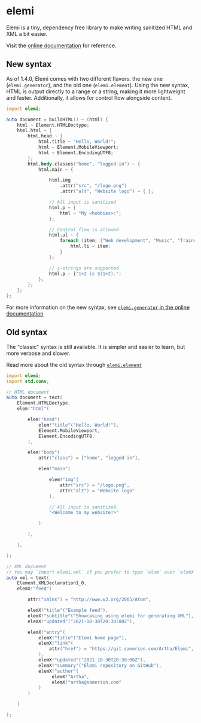 # elemi

Elemi is a tiny, dependency free library to make writing sanitized HTML and XML a bit easier.

Visit the [online documentation](https://elemi.dpldocs.dlang.org/elemi.html) for reference.

## New syntax

As of 1.4.0, Elemi comes with two different flavors: the new one (`elemi.generator`), and the old
one (`elemi.element`). Using the new syntax, HTML is output directly to a range or a string,
making it more lightweight and faster. Additionally, it allows for control flow alongside content.

```d
import elemi;

auto document = buildHTML() ~ (html) {
    html ~ Element.HTMLDoctype;
    html.html ~ {
        html.head ~ {
            html.title ~ "Hello, World!";
            html ~ Element.MobileViewport;
            html ~ Element.EncodingUTF8;
        };
        html.body.classes("home", "logged-in") ~ {
            html.main ~ {

                html.img
                    .attr("src", "/logo.png")
                    .attr("alt", "Website logo") ~ { };

                // All input is sanitized
                html.p ~ {
                    html ~ "My <hobbies>:";
                };

                // Control flow is allowed
                html.ul ~ {
                    foreach (item; ["Web development", "Music", "Trains"]) {
                        html.li ~ item;
                    }
                };

                // i-strings are supported
                html.p ~ i"1+2 is $(1+2).";
            };
        };
    };
};
```
For more information on the new syntax, see [`elemi.generator` in the online
documentation](https://elemi.dpldocs.dlang.org/elemi.generator.html)

## Old syntax

The "classic" syntax is still available. It is simpler and easier to learn, but more verbose and
slower.

Read more about the old syntax through
[`elemi.element`](https://elemi.dpldocs.dlang.org/elemi.element.html)


```d
import elemi;
import std.conv;

// HTML document
auto document = text(
    Element.HTMLDoctype,
    elem!"html"(

        elem!"head"(
            elem!"title"("Hello, World!"),
            Element.MobileViewport,
            Element.EncodingUTF8,
        ),

        elem!"body"(
            attr("class") = ["home", "logged-in"],

            elem!"main"(

                elem!"img"(
                    attr("src") = "/logo.png",
                    attr("alt") = "Website logo"
                ),

                // All input is sanitized.
                "<Welcome to my website!>"

            )

        ),

    ),

);

// XML document
// You may `import elemi.xml` if you prefer to type `elem` over `elemX`
auto xml = text(
    Element.XMLDeclaration1_0,
    elemX!"feed"(

        attr("xmlns") = "http://www.w3.org/2005/Atom",

        elemX!"title"("Example feed"),
        elemX!"subtitle"("Showcasing using elemi for generating XML"),
        elemX!"updated"("2021-10-30T20:30:00Z"),

        elemX!"entry"(
            elemX!"title"("Elemi home page"),
            elemX!"link"(
                attr("href") = "https://git.samerion.com/Artha/Elemi",
            ),
            elemX!"updated"("2021-10-30T20:30:00Z"),
            elemX!"summary"("Elemi repository on GitHub"),
            elemX!"author"(
                 elemX!"Artha",
                 elemX!"artha@samerion.com"
            )
        )

    )

);
```
